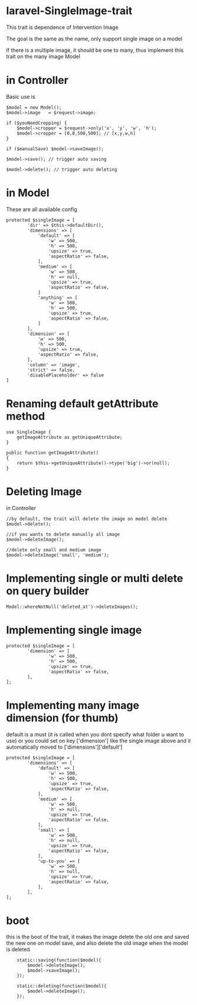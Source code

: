 # laravel-SingleImage-trait

This trait is dependence of Intervention Image

The goal is the same as the name, only support single image on a model

If there is a multiple image, it should be one to many, thus implement this trait on the many image Model

# in Controller

Basic use is

    $model = new Model();
    $model->image   = $request->image;
    
    if ($youNeedCropping) {
        $model->cropper = $request->only('x', 'y', 'w', 'h');
        $model->cropper = [0,0,500,500]; // [x,y,w,h]
    }
    
    if ($manualSave) $model->saveImage();
    
    $model->save(); // trigger auto saving
    
    $model->delete(); // trigger auto deleting

# in Model
These are all available config

    protected $singleImage = [
            'dir' => $this->defaultDir(), 
            'dimensions' => [
                'default' => [
                    'w' => 500, 
                    'h' => 500,
                    'upsize' => true,
                    'aspectRatio' => false,
                ],
                'medium' => [
                    'w' => 500, 
                    'h' => null,
                    'upsize' => true,
                    'aspectRatio' => false,
                ]
                'anything' => [
                    'w' => 500, 
                    'h' => 500,
                    'upsize' => true,
                    'aspectRatio' => false,
                ]
            ],
            'dimension' => [
                'w' => 500, 
                'h' => 500,
                'upsize' => true,
                'aspectRatio' => false,
            ],
            'column' => 'image',
            'strict' => false,
            'disablePlaceholder' => false
    ]

#  Renaming default getAttribute method
    use SingleImage {
        getImageAttribute as getUniqueAttribute;
    }
    
    public function getImageAttribute()
    {
        return $this->getUniqueAttribute()->type('big')->or(null);
    }

#  Deleting Image

in Controller
    
    //by default, the trait will delete the image on model delete
    $model->delete();
    
    //if you wants to delete manually all image
    $model->deleteImage();
    
    //delete only small and medium image
    $model->deleteImage('small', 'medium');

# Implementing single or multi delete on query builder

    Model::whereNotNull('deleted_at')->deleteImages();

# Implementing single image

    protected $singleImage = [
            'dimension' => [
                    'w' => 500, 
                    'h' => 500,
                    'upsize' => true,
                    'aspectRatio' => false,
            ],
    ];
    
# Implementing many image dimension (for thumb)

default is a must (it is called when you dont specify what folder u want to use)
or you could set on key ['dimension'] like the single image above and it automatically moved to ['dimensions']['default']

    protected $singleImage = [
            'dimensions' => [
                'default' => [
                    'w' => 500, 
                    'h' => 500,
                    'upsize' => true,
                    'aspectRatio' => false,
                ],
                'medium' => [
                    'w' => 500, 
                    'h' => null,
                    'upsize' => true,
                    'aspectRatio' => false,
                ],
                'small' => [
                    'w' => 500, 
                    'h' => null,
                    'upsize' => true,
                    'aspectRatio' => false,
                ],
                'up-to-you' => [
                    'w' => 500, 
                    'h' => null,
                    'upsize' => true,
                    'aspectRatio' => false,
                ],
            ],
    ];
    
# boot

this is the boot of the trait, it makes the image delete the old one and saved the new one on model save, 
and also delete the old image when the model is deleted
    
        static::saving(function($model){
            $model->deleteImage();
            $model->saveImage();
        });

        static::deleting(function($model){
            $model->deleteImage();
        });
